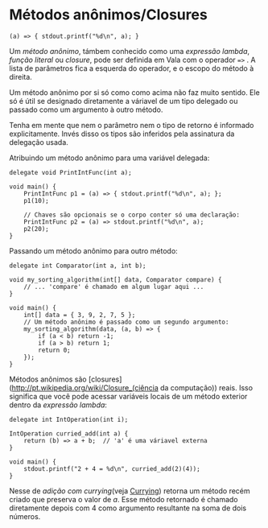 # Métodos anônimos/Closures

```vala
(a) => { stdout.printf("%d\n", a); }
```

Um _método anônimo_, támbem conhecido como uma _expressão lambda_, _função literal_ ou _closure_, pode ser definida em Vala com o operador `=>` . A lista de parâmetros fica a esquerda do operador, e o escopo do método à direita.

Um método anônimo por si só como como acima não faz muito sentido. Ele só é útil se designado diretamente a váriavel de um tipo delegado ou passado como um argumento à outro método.

Tenha em mente que nem o parâmetro nem o tipo de retorno é informado explicitamente. Invés disso os tipos são inferidos pela assinatura da delegação usada.

Atribuindo um método anônimo para uma variável delegada:

```vala
delegate void PrintIntFunc(int a);

void main() {
    PrintIntFunc p1 = (a) => { stdout.printf("%d\n", a); };
    p1(10);

    // Chaves são opcionais se o corpo conter só uma declaração:
    PrintIntFunc p2 = (a) => stdout.printf("%d\n", a);
    p2(20);
}
```

Passando um método anônimo para outro método:

```vala
delegate int Comparator(int a, int b);

void my_sorting_algorithm(int[] data, Comparator compare) {
    // ... 'compare' é chamado em algum lugar aqui ...
}

void main() {
    int[] data = { 3, 9, 2, 7, 5 };
    // Um método anônimo é passado como um segundo argumento:
    my_sorting_algorithm(data, (a, b) => {
        if (a < b) return -1;
        if (a > b) return 1;
        return 0;
    });
}
```

Métodos anônimos são [closures](http://pt.wikipedia.org/wiki/Closure_(ciência da computação)) reais. Isso significa que você pode acessar variáveis locais de um método exterior dentro da _expressão lambda_:

```vala
delegate int IntOperation(int i);

IntOperation curried_add(int a) {
    return (b) => a + b;  // 'a' é uma váriavel externa
}

void main() {
    stdout.printf("2 + 4 = %d\n", curried_add(2)(4));
}
```
Nesse de _adição com currying_(veja [Currying](http://pt.wikipedia.org/wiki/Currying)) retorna um método recém criado que preserva o valor de _a_. Esse método retornado é chamado diretamente depois com 4 como argumento resultante na soma de dois números.
